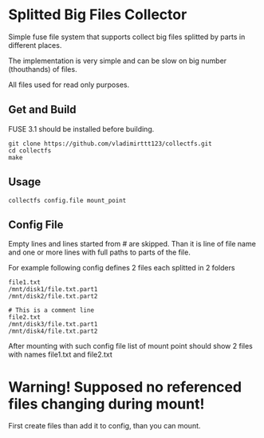 # Splitted Big Files Collector

Simple fuse file system that supports collect big files splitted by parts in different places.

The implementation is very simple and can be slow on big number (thouthands) of files.

All files used for read only purposes.

## Get and Build
FUSE 3.1 should be installed before building.
```
git clone https://github.com/vladimirttt123/collectfs.git
cd collectfs
make
```

## Usage 
```
collectfs config.file mount_point
```
## Config File
Empty lines and lines started from # are skipped.
Than it is line of file name and one or more lines with full paths to parts of the file.

For example following config defines 2 files each splitted in 2 folders
```
file1.txt
/mnt/disk1/file.txt.part1
/mnt/disk2/file.txt.part2

# This is a comment line
file2.txt
/mnt/disk3/file.txt.part1
/mnt/disk4/file.txt.part2

```

After mounting with such config file list of mount point should show 2 files with names file1.txt and file2.txt

# Warning! Supposed no referenced files changing during mount!
First create files than add it to config, than you can mount.
